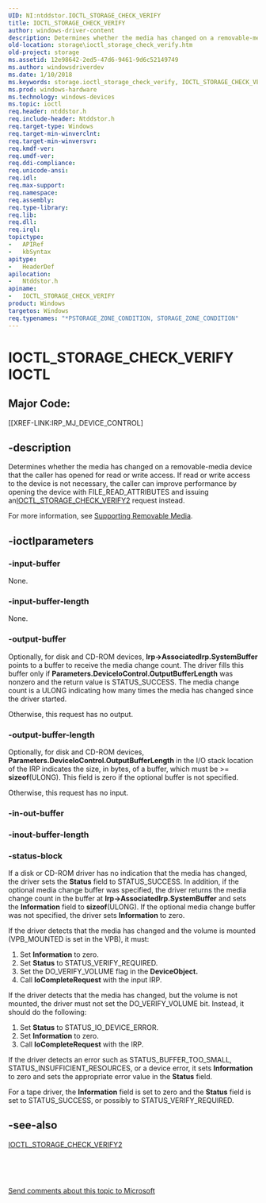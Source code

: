 ```yaml
---
UID: NI:ntddstor.IOCTL_STORAGE_CHECK_VERIFY
title: IOCTL_STORAGE_CHECK_VERIFY
author: windows-driver-content
description: Determines whether the media has changed on a removable-media device that the caller has opened for read or write access.
old-location: storage\ioctl_storage_check_verify.htm
old-project: storage
ms.assetid: 12e98642-2ed5-47d6-9461-9d6c52149749
ms.author: windowsdriverdev
ms.date: 1/10/2018
ms.keywords: storage.ioctl_storage_check_verify, IOCTL_STORAGE_CHECK_VERIFY control code [Storage Devices], IOCTL_STORAGE_CHECK_VERIFY, ntddstor/IOCTL_STORAGE_CHECK_VERIFY, k307_5ec9ef19-a741-4fb9-876e-7cfc35699dbe.xml
ms.prod: windows-hardware
ms.technology: windows-devices
ms.topic: ioctl
req.header: ntddstor.h
req.include-header: Ntddstor.h
req.target-type: Windows
req.target-min-winverclnt: 
req.target-min-winversvr: 
req.kmdf-ver: 
req.umdf-ver: 
req.ddi-compliance: 
req.unicode-ansi: 
req.idl: 
req.max-support: 
req.namespace: 
req.assembly: 
req.type-library: 
req.lib: 
req.dll: 
req.irql: 
topictype:
-	APIRef
-	kbSyntax
apitype:
-	HeaderDef
apilocation:
-	Ntddstor.h
apiname:
-	IOCTL_STORAGE_CHECK_VERIFY
product: Windows
targetos: Windows
req.typenames: "*PSTORAGE_ZONE_CONDITION, STORAGE_ZONE_CONDITION"
---
```


# IOCTL_STORAGE_CHECK_VERIFY IOCTL


##  Major Code: 


[[XREF-LINK:IRP_MJ_DEVICE_CONTROL]

## -description



Determines whether the media has changed on a removable-media device that the caller has opened for read or write access. If read or write access to the device is not necessary, the caller can improve performance by opening the device with FILE_READ_ATTRIBUTES and issuing an<a href="..\ntddstor\ni-ntddstor-ioctl_storage_check_verify2.md">IOCTL_STORAGE_CHECK_VERIFY2</a> request instead. 

For more information, see <a href="https://msdn.microsoft.com/library/windows/hardware/ff563916">Supporting Removable Media</a>.




## -ioctlparameters




### -input-buffer

None.


### -input-buffer-length

None.


### -output-buffer

Optionally, for disk and CD-ROM devices, <b>Irp-&gt;AssociatedIrp.SystemBuffer</b> points to a buffer to receive the media change count. The driver fills this buffer only if <b>Parameters.DeviceIoControl.OutputBufferLength</b> was nonzero and the return value is STATUS_SUCCESS. The media change count is a ULONG indicating how many times the media has changed since the driver started.

Otherwise, this request has no output.


### -output-buffer-length

Optionally, for disk and CD-ROM devices, <b>Parameters.DeviceIoControl.OutputBufferLength</b> in the I/O stack location of the IRP indicates the size, in bytes, of a buffer, which must be &gt;= <b>sizeof</b>(ULONG). This field is zero if the optional buffer is not specified.

Otherwise, this request has no input.


### -in-out-buffer



<text></text>




### -inout-buffer-length



<text></text>




### -status-block

If a disk or CD-ROM driver has no indication that the media has changed, the driver sets the <b>Status</b> field to STATUS_SUCCESS. In addition, if the optional media change buffer was specified, the driver returns the media change count in the buffer at <b>Irp-&gt;AssociatedIrp.SystemBuffer</b> and sets the <b>Information</b> field to <b>sizeof</b>(ULONG). If the optional media change buffer was not specified, the driver sets <b>Information</b> to zero.

If the driver detects that the media has changed and the volume is mounted (VPB_MOUNTED is set in the VPB), it must: 

<ol>
<li>
Set <b>Information</b> to zero.

</li>
<li>
Set <b>Status</b> to STATUS_VERIFY_REQUIRED.

</li>
<li>
Set the DO_VERIFY_VOLUME flag in the <b>DeviceObject.</b>

</li>
<li>
Call <b>IoCompleteRequest</b> with the input IRP.

</li>
</ol>
If the driver detects that the media has changed, but the volume is not mounted, the driver must not set the DO_VERIFY_VOLUME bit. Instead, it should do the following:

<ol>
<li>
Set <b>Status</b> to STATUS_IO_DEVICE_ERROR.

</li>
<li>
Set <b>Information</b> to zero.

</li>
<li>
Call <b>IoCompleteRequest</b> with the IRP.

</li>
</ol>
If the driver detects an error such as STATUS_BUFFER_TOO_SMALL, STATUS_INSUFFICIENT_RESOURCES, or a device error, it sets <b>Information</b> to zero and sets the appropriate error value in the <b>Status</b> field. 

For a tape driver, the <b>Information</b> field is set to zero and the <b>Status</b> field is set to STATUS_SUCCESS, or possibly to STATUS_VERIFY_REQUIRED.


## -see-also

<a href="..\ntddstor\ni-ntddstor-ioctl_storage_check_verify2.md">IOCTL_STORAGE_CHECK_VERIFY2</a>



 

 

<a href="mailto:wsddocfb@microsoft.com?subject=Documentation%20feedback [storage\storage]:%20IOCTL_STORAGE_CHECK_VERIFY control code%20 RELEASE:%20(1/10/2018)&amp;body=%0A%0APRIVACY STATEMENT%0A%0AWe use your feedback to improve the documentation. We don't use your email address for any other purpose, and we'll remove your email address from our system after the issue that you're reporting is fixed. While we're working to fix this issue, we might send you an email message to ask for more info. Later, we might also send you an email message to let you know that we've addressed your feedback.%0A%0AFor more info about Microsoft's privacy policy, see http://privacy.microsoft.com/en-us/default.aspx." title="Send comments about this topic to Microsoft">Send comments about this topic to Microsoft</a>

